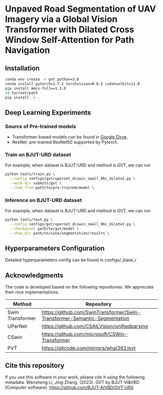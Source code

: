 # Unpaved Road Segmentation of UAV Imagery via a Global Vision Transformer with Dilated Cross Window Self-Attention for Path Navigation


## Installation

```bash
conda env create -n gvt python=3.8
conda install pytorch=1.7.1 torchvision=0.8.2 cudatoolkit=11.0
pip install mmcv-full==1.3.0
cd to/root/path
pip install -e .
```



## Deep Learning Experiments

### Source of Pre-trained models

* Transformer-based models can be found in [Google Dirve](https://drive.google.com/drive/folders/19H5O4YtIxIXaYdrS87Mh5ao1etjo3935?usp=drive_link).
* ResNet: pre-trained ResNet50 supported by Pytorch.



### Train on BJUT-URD dataset

For example, when dataset is BJUT-URD and method is GVT, we can run

```bash
python tools/train.py \
  --config configs/gvt/upernet_dcswin_small_96c_dilate2.py \
  --work-dir submits/gvt \
  --load_from path/to/pre-trained/model \
```



### Inference on BJUT-URD dataset

For example, when dataset is BJUT-URD and method is GVT, we can run

```bash
python tools/test.py \
  --config configs/gvt/upernet_dcswin_small_96c_dilate2.py \
  --checkpoint path/to/gvt/model \
  --show_dir path/to/save/segmentation/results \
```



## Hyperparameters Configuration

Detailed hyperparameters config can be found in configs/\_base\_/

## Acknowledgments

The code is developed based on the following repositories. We appreciate their nice implementations.

| Method           | Repository                                            |
| ---------------- | ----------------------------------------------------- |
| Swin Transformer | https://github.com/SwinTransformer/Swin-Transformer-Semantic-Segmentation |
| UPerNet          | https://github.com/CSAILVision/unifiedparsing |
| CSwin          | https://github.com/microsoft/CSWin-Transformer |
| PVT          | https://gitcode.com/mirrors/whai362/pvt |

## Cite this repository
If you use this software in your work, please cite it using the following metadata.
Wensheng Li, Jing Zhang. (2023). GVT by BJUT-VI&VBD [Computer software]. https://github.com/BJUT-AIVBD/GVT-URS
